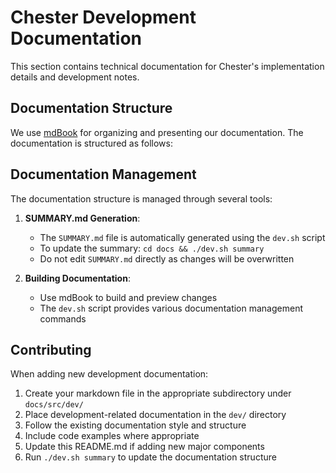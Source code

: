 # Chester Development Documentation

This section contains technical documentation for Chester's implementation details and development notes.

## Documentation Structure

We use [mdBook](https://rust-lang.github.io/mdBook/) for organizing and presenting our documentation. The documentation is structured as follows:

## Documentation Management

The documentation structure is managed through several tools:

1. **SUMMARY.md Generation**: 
   - The `SUMMARY.md` file is automatically generated using the `dev.sh` script
   - To update the summary: `cd docs && ./dev.sh summary`
   - Do not edit `SUMMARY.md` directly as changes will be overwritten

2. **Building Documentation**:
   - Use mdBook to build and preview changes
   - The `dev.sh` script provides various documentation management commands

## Contributing

When adding new development documentation:

1. Create your markdown file in the appropriate subdirectory under `docs/src/dev/`
2. Place development-related documentation in the `dev/` directory
3. Follow the existing documentation style and structure
4. Include code examples where appropriate
5. Update this README.md if adding new major components
6. Run `./dev.sh summary` to update the documentation structure 